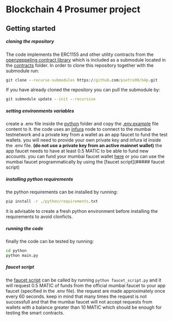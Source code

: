 # Blockchain 4 Prosumer project
## Getting started

##### cloning the repository
The code implements the ERC1155 and other utility contracts from the [openzeppeling contract library](https://github.com/OpenZeppelin/openzeppelin-contracts/tree/abdb20a6bdb1700d58ea9e01b7471dafdef52a68) which is included as a submodule located in the [contracts](/contracts) folder.
In order to clone this repository together with the submodule run:
```bat
git clone --recurse-submodules https://github.com/pietro99/b4p.git
```
If you have already cloned the repository you can pull the submodule by:
```bat
git submodule update --init --recursive
```
##### setting environments variables
create a .env file inside the [python](/python) folder and copy the [.env.example](/python/.env.example) file content to it.
the code uses an [infura](https://infura.io/) node to connect to the mumbai testnetwork and a private key from a wallet as an app faucet to fund the test wallets.
you will need to provide your own private key and infura id inside the .env file. **(do not use a private key from an active mainnet wallet)**
the app faucet needs to have at least 0.5 MATIC to be able to fund new accounts. you can fund your mumbai faucet wallet [here](https://faucet.polygon.technology/) or you can use the mumbai faucet programmatically by using the [faucet script](##### faucet script)

##### installing python requirements
the python requirements can be installed by running:
```bat
pip install -r ./python/requirements.txt
```
it is advisable to create a fresh python environment before installing the requirements to avoid clonficts.

##### running the code
finally the code can be tested by running:
```bat
cd python
python main.py
```

##### faucet script

the [faucet script](/python/faucet_script.py) can be called by running `python faucet_script.py` and it will request 0.5 MATIC of funds from the official mumbai faucet to your app faucet (specified in the .env file). the request are made approximately once every 60 seconds. keep in mind that many times the request is not successfull and that the mumbai faucet will not accept requests from wallets with a balance greater than 10 MATIC which should be enough for testing the smart contracts.



